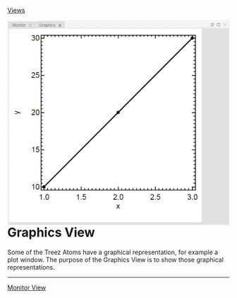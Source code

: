 [Views](../views.md)

<img align="right" width="650" src="./doc/images/graphics_view.png">

#	Graphics View

Some of the Treez Atoms have a graphical representation, for example a plot window. The purpose of the Graphics View is to show those graphical representations.  

----
[Monitor View](./monitorView.md)
